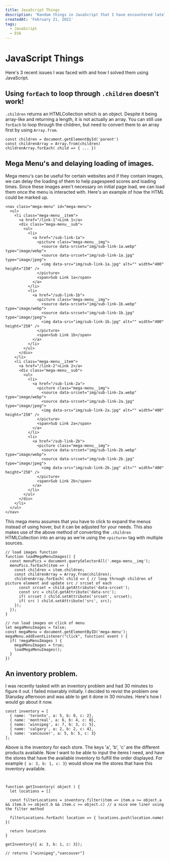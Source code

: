 ```yaml
---
title: JavaScript Things
description: 'Random things in JavaScript that I have encountered lately.'
createdAt: 'February 21, 2022'
tags:
  - JavaScript
  - ES6
---
```


# JavaScript Things

Here's 3 recent issues I was faced with and how I solved them using JavaScript.

## Using `forEach` to loop through `.children` doesn't work!

`.children` returns an HTMLCollection which is an object. Despite it being array-like and returning a length, it is not actually an array. You can still use `forEach` to loop through the children, but need to convert them to an array first by using `Array.from`.

```
const children = document.getElementById('parent')
const childrenArray = Array.from(children)
childrenArray.forEach( child => { ... })
```

## Mega Menu's and delaying loading of images.

Mega menu's can be useful for certain websites and if they contain images, we can delay the loading of them to help pagespeed scores and loading times. Since these images aren't necessary on initial page load, we can load them once the menu is interacted with. Here's an example of how the HTML could be marked up.

```
<nav class="mega-menu" id="mega-menu">
  <ul>
    <li class="mega-menu__item">
      <a href="/link-1">Link 1</a>
      <div class="mega-menu__sub">
        <ul>
          <li>
            <a href="/sub-link-1a">
              <picture class="mega-menu__img">
                <source data-srcset="img/sub-link-1a.webp" type="image/webp">
                <source data-srcset="img/sub-link-1a.jpg" type="image/jpeg">
                <img data-src="img/sub-link-1a.jpg" alt="" width="400" height="250" />
              </picture>
              <span>Sub Link 1a</span>
            </a>
          </li>
          <li>
            <a href="/sub-link-1b">
              <picture class="mega-menu__img">
                <source data-srcset="img/sub-link-1b.webp" type="image/webp">
                <source data-srcset="img/sub-link-1b.jpg" type="image/jpeg">
                <img data-src="img/sub-link-1b.jpg" alt="" width="400" height="250" />
              </picture>
              <span>Sub Link 1b</span>
            </a>
          </li>
        </ul>
      </div>
    </li>
    <li class="mega-menu__item">
      <a href="/link-2">Link 2</a>
      <div class="mega-menu__sub">
        <ul>
          <li>
            <a href="/sub-link-2a">
              <picture class="mega-menu__img">
                <source data-srcset="img/sub-link-2a.webp" type="image/webp">
                <source data-srcset="img/sub-link-2a.jpg" type="image/jpeg">
                <img data-src="img/sub-link-2a.jpg" alt="" width="400" height="250" />
              </picture>
              <span>Sub Link 2a</span>
            </a>
          </li>
          <li>
            <a href="/sub-link-2b">
              <picture class="mega-menu__img">
                <source data-srcset="img/sub-link-2b.webp" type="image/webp">
                <source data-srcset="img/sub-link-2b.jpg" type="image/jpeg">
                <img data-src="img/sub-link-2b.jpg" alt="" width="400" height="250" />
              </picture>
              <span>Sub Link 2b</span>
            </a>
          </li>
        </ul>
      </div>
    </li>
  </ul>
</nav>
```

This mega menu assumes that you have to click to expand the menus instead of using hover, but it can be adjusted for your needs. This also makes use of the above method of converting the `.children` HTMLCollection into an array as we're using the `<picture>` tag with multiple sources.

```
// load images function
function loadMegaMenuImages() {
  const menuPics = document.querySelectorAll('.mega-menu__img');
  menuPics.forEach(item => {
    const children = item.children;
    const childrenArray = Array.from(children);
    childrenArray.forEach( child => { // loop through children of picture element and update src / srcset of each
      const srcset = child.getAttribute('data-srcset');
      const src = child.getAttribute('data-src');
      if( srcset ) child.setAttribute('srcset', srcset);
      if( src ) child.setAttribute('src', src);
    });
  });
}

// run load images on click of menu
let megaMenuImages = false;
const megaMenu = document.getElementByID('mega-menu');
megaMenu.addEventListener("click", function( event ) {
  if( !megaMenuImages ) {
    megaMenuImages = true;
    loadMegaMenuImages();
  }
})
```


## An inventory problem.

I was recently tasked with an inventory problem and had 30 minutes to figure it out. I failed miserably initially. I decided to revist the problem one Staruday afternoon and was able to get it done in 30 minutes. Here's how I would go about it now.

```
const inventory = [
  { name: 'toronto', a: 5, b: 0, c: 2},
  { name: 'montreal', a: 6, b: 4, c: 0},
  { name: 'winnipeg', a: 7, b: 3, c: 5},
  { name: 'calgary', a: 2, b: 2, c: 4},
  { name: 'vancouver', a: 5, b: 5, c: 3}
];
```

Above is the inventory for each store. The keys 'a', 'b', 'c' are the different products available. Now I want to be able to input the items I need, and have the stores that have the available inventory to fulfill the order displayed. For example `{ a: 3, b: 1, c: 3}` would show me the stores that have this inventory available.

```


function getInventory( object ) {
  let locations = []

  const filterLocations = inventory.filter(item => item.a >= object.a && item.b >= object.b && item.c >= object.c) // a nice one liner using the filter method

  filterLocations.forEach( location => { locations.push(location.name) })

  return locations
}

getInventory({ a: 3, b: 1, c: 3});

// returns ["winnipeg","vancouver"]
```